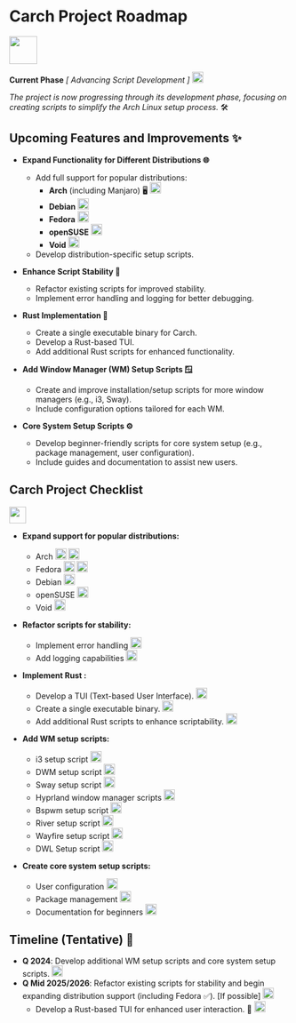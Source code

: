 # Carch Project Roadmap 
<img src="https://img.icons8.com/?size=80&id=CBfO8TrnezXC&format=png" width="50" />

**Current Phase** *[ Advancing Script Development ]* <img src="https://cdn-icons-png.flaticon.com/128/4315/4315445.png" width="20" /> 

*The project is now progressing through its development phase, focusing on creating scripts to simplify the Arch Linux setup process.* 🛠️

## Upcoming Features and Improvements ✨

- **Expand Functionality for Different Distributions 🌐**
   - Add full support for popular distributions:
     - **Arch** (including Manjaro) 🖥️ <img src="https://img.icons8.com/?size=48&id=uIXgLv5iSlLJ&format=png" width="20" />
     - **Debian** <img src="https://img.icons8.com/?size=48&id=17838&format=png" width="20" /> 
     - **Fedora** <img src="https://img.icons8.com/?size=48&id=ZbBhBW0N2q3D&format=png" width="20" />
     - **openSUSE** <img src="https://cdn0.iconfinder.com/data/icons/flat-round-system/512/opensuse-512.png" width="20" /> 
     - **Void** <img src="https://upload.wikimedia.org/wikipedia/commons/thumb/0/02/Void_Linux_logo.svg/256px-Void_Linux_logo.svg.png" width="20" /> 
   - Develop distribution-specific setup scripts.

- **Enhance Script Stability 🔧**
   - Refactor existing scripts for improved stability.
   - Implement error handling and logging for better debugging.

- **Rust Implementation 🦀**
  - Create a single executable binary for Carch. 
  - Develop a Rust-based TUI. 
  - Add additional Rust scripts for enhanced functionality. 

- **Add Window Manager (WM) Setup Scripts 🪟**
   - Create and improve installation/setup scripts for more window managers (e.g., i3, Sway).
   - Include configuration options tailored for each WM.

- **Core System Setup Scripts ⚙️**
   - Develop beginner-friendly scripts for core system setup (e.g., package management, user configuration).
   - Include guides and documentation to assist new users.

## Carch Project Checklist 
<img src="https://cdn-icons-png.flaticon.com/128/8090/8090840.png" width="30" />

- **Expand support for popular distributions:**

  - Arch <img src="https://img.icons8.com/?size=48&id=uIXgLv5iSlLJ&format=png" width="20" /> <img src="https://cdn-icons-png.flaticon.com/128/190/190411.png" width="20" /> 
  - Fedora <img src="https://img.icons8.com/?size=48&id=ZbBhBW0N2q3D&format=png" width="20" /> <img src="https://cdn-icons-png.flaticon.com/128/190/190411.png" width="20" />
  - Debian <img src="https://cdn-icons-png.flaticon.com/128/190/190406.png" width="20" /> 
  - openSUSE <img src="https://cdn-icons-png.flaticon.com/128/190/190406.png" width="20" />
  - Void <img src="https://cdn-icons-png.flaticon.com/128/190/190406.png" width="20" />

- **Refactor scripts for stability:**

  - Implement error handling <img src="https://cdn-icons-png.flaticon.com/128/190/190411.png" width="20" /> 
  - Add logging capabilities <img src="https://cdn-icons-png.flaticon.com/128/190/190411.png" width="20" />

- **Implement Rust :**

  - Develop a TUI (Text-based User Interface). <img src="https://cdn-icons-png.flaticon.com/128/190/190406.png" width="20" /> 
  - Create a single executable binary. <img src="https://cdn-icons-png.flaticon.com/128/190/190411.png" width="20" /> 
  - Add additional Rust scripts to enhance scriptability. <img src="https://cdn-icons-png.flaticon.com/128/190/190406.png" width="20" />

- **Add WM setup scripts:**

  - i3 setup script <img src="https://cdn-icons-png.flaticon.com/128/190/190411.png" width="20" />
  - DWM setup script <img src="https://cdn-icons-png.flaticon.com/128/190/190411.png" width="20" />
  - Sway setup script <img src="https://cdn-icons-png.flaticon.com/128/190/190411.png" width="20" />
  - Hyprland window manager scripts <img src="https://cdn-icons-png.flaticon.com/128/190/190411.png" width="20" /> 
  - Bspwm setup script <img src="https://cdn-icons-png.flaticon.com/128/190/190406.png" width="20" />
  - River setup script <img src="https://cdn-icons-png.flaticon.com/128/190/190406.png" width="20" />
  - Wayfire setup script <img src="https://cdn-icons-png.flaticon.com/128/190/190406.png" width="20" />
  - DWL Setup script <img src="https://cdn-icons-png.flaticon.com/128/190/190406.png" width="20" />

- **Create core system setup scripts:**
  
  - User configuration <img src="https://cdn-icons-png.flaticon.com/128/190/190411.png" width="20" />
  - Package management <img src="https://cdn-icons-png.flaticon.com/128/190/190411.png" width="20" />
  - Documentation for beginners <img src="https://cdn-icons-png.flaticon.com/128/190/190411.png" width="20" />

## Timeline (Tentative) 📅

- **Q 2024**: Develop additional WM setup scripts and core system setup scripts. <img src="https://cdn-icons-png.flaticon.com/128/190/190411.png" width="20" />
- **Q Mid 2025/2026**: Refactor existing scripts for stability and begin expanding distribution support (including Fedora ✅). [If possible] <img src="https://cdn-icons-png.flaticon.com/128/190/190406.png" width="20" />
    - Develop a Rust-based TUI for enhanced user interaction. 🦀 <img src="https://cdn-icons-png.flaticon.com/128/190/190406.png" width="20" />

